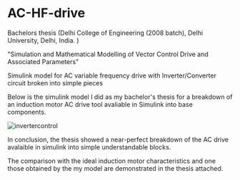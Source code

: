 # AC-HF-drive
Bachelors thesis (Delhi College of Engineering (2008 batch), Delhi University, Delhi, India. ) 

"Simulation and Mathematical Modelling of Vector Control Drive and Associated Parameters"

Simulink model for AC variable frequency drive with Inverter/Converter circuit broken into simple pieces  

Below is the simulink model I did as my bachelor's thesis for a breakdown of an induction motor AC drive tool avaliable in Simulink into base components. 

![invertercontrol](https://github.com/rioter1/AC-HF-drive/assets/118795230/fd03cb91-6784-4308-a201-906c97df2323)

In conclusion, the thesis showed a near-perfect breakdown of the AC drive avalaible in simulink into simple understandable blocks. 

The comparison with the ideal induction motor characteristics and one those obtained by the my model are demonstrated in the thesis attached. 

